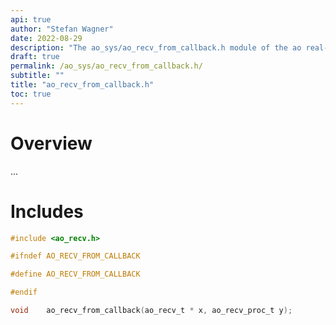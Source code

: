 ```yaml
---
api: true
author: "Stefan Wagner"
date: 2022-08-29
description: "The ao_sys/ao_recv_from_callback.h module of the ao real-time operating system."
draft: true
permalink: /ao_sys/ao_recv_from_callback.h/ 
subtitle: ""
title: "ao_recv_from_callback.h"
toc: true
---
```


# Overview

...

# Includes

```c
#include <ao_recv.h>

#ifndef AO_RECV_FROM_CALLBACK

#define AO_RECV_FROM_CALLBACK

#endif

void    ao_recv_from_callback(ao_recv_t * x, ao_recv_proc_t y);

```
